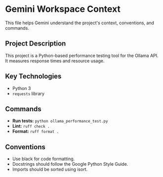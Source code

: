 # Gemini Workspace Context

This file helps Gemini understand the project's context, conventions, and commands.

## Project Description

This project is a Python-based performance testing tool for the Ollama API. It measures response times and resource usage.

## Key Technologies

- Python 3
- `requests` library

## Commands

- **Run tests:** `python ollama_performance_test.py`
- **Lint:** `ruff check .`
- **Format:** `ruff format .`

## Conventions

- Use black for code formatting.
- Docstrings should follow the Google Python Style Guide.
- Imports should be sorted using isort.
